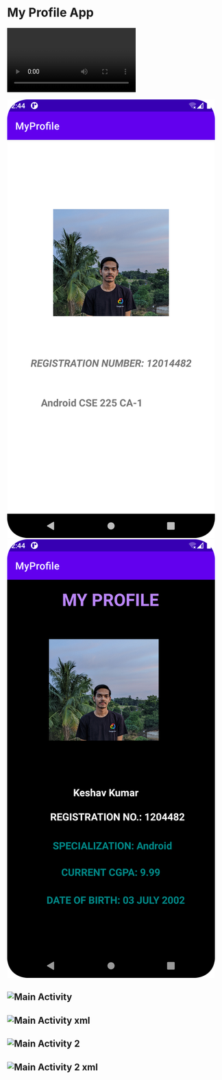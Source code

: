 # My Profile App

![](rec.webm)

![](1.png)
![](2.png)


## ![Main Activity ]()
## ![Main Activity xml ]()

## ![Main Activity 2 ]()
## ![Main Activity 2 xml]()
